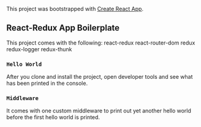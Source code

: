 This project was bootstrapped with [Create React App](https://github.com/facebook/create-react-app).

## React-Redux App Boilerplate

This project comes with the following:
react-redux react-router-dom redux redux-logger redux-thunk

### `Hello World`

After you clone and install the project, open developer tools and see what has been printed in the console. 

### `Middleware`

It comes with one custom middleware to print out yet another hello world before the first hello world is printed. 

